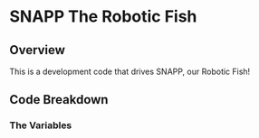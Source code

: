 # SNAPP The Robotic Fish

## Overview

This is a development code that drives SNAPP, our Robotic Fish!

## Code Breakdown


### The Variables
